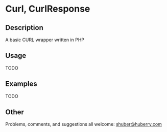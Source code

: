Curl, CurlResponse
==================

Description
-----------

A basic CURL wrapper written in PHP


Usage
-----

TODO


Examples
--------

TODO


Other
-----

Problems, comments, and suggestions all welcome: shuber@huberry.com